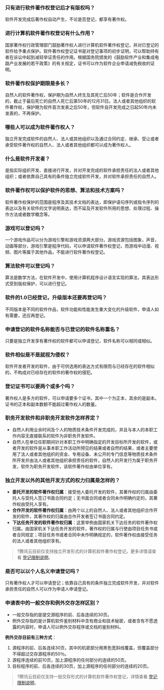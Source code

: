 ### 只有进行软件著作权登记后才有版权吗？

软件开发完成后著作权自动产生，不论是否登记，都享有著作权。


### 进行计算机软件著作权登记有什么作用？

国家著作权行政管理部门鼓励著作权人进行计算机软件著作权登记，并对已登记的软件给予重点保护。软件著作权登记证书是对登记事项的初步证明，可以帮助持有者在诉讼中起到减轻举证责任的作用。根据国务院颁发的《鼓励软件产业和集成电路产业发展的若干政策》的有关规定，证书可以作为软件企业申请减免税收的证明。     

### 软件著作权保护期限是多长？
自然人的软件著作权，保护期为自然人终生及其死亡后50年；软件是合作开发的，截止于最后死亡的自然人死亡后第50年的12月31日。法人或者其他组织的软件著作权，保护期为软件首次发表之后50年，但软件自开发完成之日起50年内未发表的，不再保护。

### 哪些人可以成为软件著作权人？
独立开发完成软件的自然人、法人或其他组织以及通过合同约定、继承、受让或者承受软件著作权的自然人、法人或者其他组织都可以成为著作权人。

### 什么是软件开发者？
是指实际组织开发、直接进行开发，并对开发完成的软件承担责任的法人或者其他组织；或者依靠自己具有的条件独立完成软件开发，并对软件承担责任的自然人。


### 软件著作权可以保护软件的思想、算法和技术方案吗？
软件著作权保护的范围是程序及其技术文档的表达，即保护语句序列或指令序列的表达以及有关软件的文字说明表达，而不延及开发软件所用的思想、处理过程、操作方法或者数学概念等。

### 游戏可以登记吗？
一个游戏作品可以分为游戏引擎和游戏资源两大部分。游戏资源包括图象，声音，动画等部分，游戏引擎是程序代码，可以申请软件著作权登记，而游戏中动漫、视频、图片等属于其他作品，不能进行软件著作权登记。

### 算法软件可以登记吗？
算法是数学方法，在软件开发中，使用计算机程序设计语言实现的算法，其表达形式受到版权保护，可以进行登记。

### 软件的1.0已经登记，升级版本还要再登记吗？
不同版本是不同的软件作品，软件功能和性能发生重大变化的升级软件，申请人如有需要，还应再登记。

### 申请登记的软件名称能否与已登记的软件名称重名？
只要是独立开发享有著作权的软件都可以申请登记，软件名称可以相同或相似。

### 软件相似是不是就视为侵权？
软件开发者开发的软件，由于可供选用的表达方式有限而与已经存在的软件相似的，不构成对已经存在的软件的著作权的侵犯。

### 登记证书可以要两个或多个吗？
著作权人是多方的软件，可以申请要多个证书，其中一个为正本，其余的是副本。证书的正本和副本数额不能超过著作权人的数量。

### 职务开发软件和非职务开发软件怎样界定？
- 自然人利用业余时间及个人的物质技术条件开发完成的，并且与本人的本职工作内容无直接联系的软件为非职务开发软件。
- 自然人在单位任职期间针对本职工作中明确指定的开发目标所开发的软件，或者开发的软件是从事本职工作活动所预见的结果或者自然的结果，或者主要使用了法人或者其他组织的资金、专用设备、未公开的专门信息等物质技术条件所开发并由法人或者其他组织承担责任的软件，自然人的开发行为属于职务开发，软件为职务开发软件，该软件著作权由单位享有。

### 独立开发以外的其他开发方式的权力归属是怎样的？
- **委托开发的软件著作权归属**：接受他人委托开发的软件，其著作权的归属由委托人与受托人签订书面合同约定；无书面合同或者合同未作明确约定的，其著作权由受托人享有。
- **合作开发的软件著作权归属**：由两个以上的自然人、法人或者其他组织合作开发的软件，其著作权的归属由合作开发者签订书面合同约定。
- **下达任务开发的软件著作权归属**：这里举例由国家机关下达任务的软件著作权归属。由国家机关下达任务开发的软件，著作权的归属与行使由项目任务书或者合同规定；项目任务书或者合同中未作明确规定的，软件著作权由接受任务的法人或者其他组织享有。


>?腾讯云目前仅支持独立开发形式的计算机软件著作权登记，更多详情请查看 [登记限制说明](https://cloud.tencent.com/document/product/1215/45720#.E7.99.BB.E8.AE.B0.E9.99.90.E5.88.B6)。

### 是否可以以个人名义申请登记吗？
只有著作权人才可以申请登记；依靠自己具有的条件独立完成软件开发，并对软件承担责任的自然人可以作为申请人申请登记。

### 申请表中的一般交存和例外交存怎样区别？
- 一般交存指的是提交源程序的前、后各连续的30页。
- 例外交存指的是计算机软件鉴别材料中含有商业和技术秘密，或者含有不愿透露的内容时，申请人可以例外交存程序或文档的鉴别材料。

**例外交存目前有三种方式**：
1. 源程序的前、后各连续30页，其中的机密部分用黑色宽斜线覆盖，但覆盖部分不得超过交存源程序的50％。
2. 源程序连续的前10页，加上源程序的任何部分的连续的50页。
3. 目标程序的前、后各连续的30页，加上源程序的任何部分的连续的20页。


>?腾讯云目前仅支持一般交存形式的计算机软件著作权登记，详情查看 [登记限制说明](https://cloud.tencent.com/document/product/1215/45720#.E7.99.BB.E8.AE.B0.E9.99.90.E5.88.B6)。
